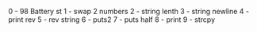 0 - 98 Battery st
1 - swap 2 numbers
2 - string lenth
3 - string newline
4 - print rev
5 - rev string
6 - puts2
7 - puts half
8 - print
9 - strcpy
